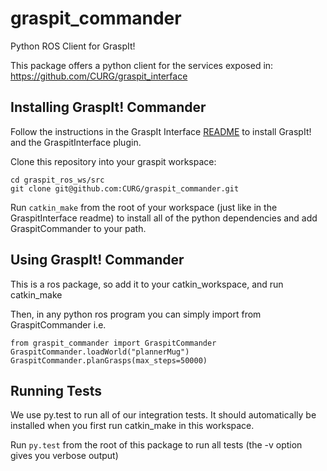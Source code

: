 graspit_commander
=================
Python ROS Client for GraspIt!

This package offers a python client for the services exposed in:
https://github.com/CURG/graspit_interface

Installing GraspIt! Commander
----------------------------
Follow the instructions in the GraspIt Interface [README](https://github.com/CURG/graspit_interface)
to install GraspIt! and the GraspitInterface plugin.

Clone this repository into your graspit workspace:
```
cd graspit_ros_ws/src
git clone git@github.com:CURG/graspit_commander.git
```

Run `catkin_make` from the root of your workspace (just like in the GraspitInterface readme) to 
install all of the python dependencies and add GraspitCommander to your path.


Using GraspIt! Commander
------------------------
This is a ros package, so add it to your catkin_workspace, and run catkin_make

Then, in any python ros program you can simply import from GraspitCommander
i.e.
```
from graspit_commander import GraspitCommander
GraspitCommander.loadWorld("plannerMug")
GraspitCommander.planGrasps(max_steps=50000)
```

Running Tests
-------------
We use py.test to run all of our integration tests. It should automatically be installed when you
first run catkin_make in this workspace.

Run `py.test` from the root of this package to run all tests (the -v option gives you verbose output)

